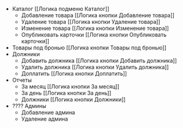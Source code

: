- Каталог [[Логика подменю Каталог]] 
	- Добавление товара [[Логика кнопки Добавление товара]]
	- Удаление товара [[Логика кнопки Удаление товара]]
	- Изменение товара [[Логика кнопки Изменение товара]]
	- Опубликовать карточки  [[Логика кнопки Опубликовать карточки]]
- Товары под бронью [[Логика кнопки Товары под бронью]]
- Должники
	- Добавить должника [[Логика кнопки Добавить должника]]
	- Удалить должника  [[Логика кнопки Удалить должника]]
	- Доплатить  [[Логика кнопки Доплатить]]
- Отчеты
	- За месяц  [[Логика кнопки За месяц]]
	- За день [[Логика кнопки За день]]
	- Должники [[Логика кнопки Должники]]
- ???? Админы
	- Добавление админа
	- Удаление админа